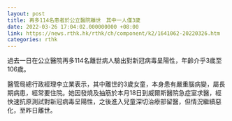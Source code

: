 ```yaml
---
layout: post
title: 再多114名患者於公立醫院離世　其中一人僅3歲
date: 2022-03-26 17:04:02.000000000 +08:00
link: https://news.rthk.hk/rthk/ch/component/k2/1641062-20220326.htm
categories: rthk
---
```


過去一日在公立醫院再多114名離世病人驗出對新冠病毒呈陽性，年齡介乎3歲至106歲。

醫管局總行政經理李立業表示，其中離世的3歲女童，本身患有嚴重腦病變，屬長期病患，經常要住院。她因發燒及抽筋於本月18日到威爾斯醫院急症室求醫，經快速抗原測試對新冠病毒呈陽性，之後進入兒童深切治療部留醫，但情況繼續惡化，至昨日離世。
